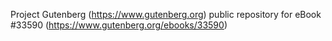 Project Gutenberg (https://www.gutenberg.org) public repository for eBook #33590 (https://www.gutenberg.org/ebooks/33590)
